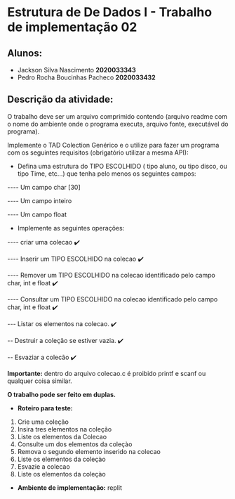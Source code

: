 # Estrutura de De Dados I - Trabalho de implementação 02

## Alunos: 
* Jackson Silva Nascimento        **2020033343**
* Pedro Rocha Boucinhas Pacheco   **2020033432**

## Descrição da atividade:

O trabalho  deve ser um arquivo comprimido contendo (arquivo readme com o nome do ambiente onde o programa executa, arquivo fonte, executável do programa).

Implemente o TAD Colection Genérico e o utilize para fazer um programa com os seguintes requisitos (obrigatório utilizar a mesma API):

- Defina uma estrutura do TIPO ESCOLHIDO ( tipo aluno, ou tipo disco, ou tipo Time, etc...) que tenha pelo menos os seguintes campos:

---- Um campo char [30]

---- Um campo inteiro

---- Um campo float

- Implemente as seguintes operações:

---- criar uma colecao ✔️

---- Inserir um TIPO ESCOLHIDO na colecao ✔️

---- Remover um TIPO ESCOLHIDO na colecao identificado pelo campo char, int e float ✔️


---- Consultar um TIPO ESCOLHIDO na colecao identificado pelo campo char, int e float ✔️


--- Listar os elementos na colecao. ✔️

-- Destruir a coleção se estiver vazia. ✔️

-- Esvaziar a colecão ✔️


**Importante:** dentro do arquivo colecao.c é proibido printf e scanf ou qualquer coisa similar. 



**O trabalho pode ser feito em duplas.**


- **Roteiro para teste:**

1. Crie uma coleção
2. Insira tres elementos na coleção
3. Liste os elementos da Colecao
4. Consulte um dos elementos da coleçào
5. Remova o segundo elemento inserido na colecao
6. Liste os elementos da coleçào
7. Esvazie a colecao
8. Liste os elementos da coleçào

* **Ambiente de implementação:** replit